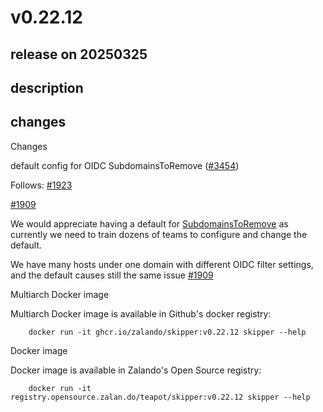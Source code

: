 # v0.22.12

## release on 20250325

## description

## changes

Changes

default config for OIDC SubdomainsToRemove (<a class="issue-link js-issue-link" data-error-text="Failed to load title" data-id="2943404771" data-permission-text="Title is private" data-url="https://github.com/zalando/skipper/issues/3454" data-hovercard-type="pull_request" data-hovercard-url="/zalando/skipper/pull/3454/hovercard" href="https://github.com/zalando/skipper/pull/3454">#3454</a>)

Follows: <a class="issue-link js-issue-link" data-error-text="Failed to load title" data-id="1072106280" data-permission-text="Title is private" data-url="https://github.com/zalando/skipper/issues/1923" data-hovercard-type="pull_request" data-hovercard-url="/zalando/skipper/pull/1923/hovercard" href="https://github.com/zalando/skipper/pull/1923">#1923</a>

<a class="issue-link js-issue-link" data-error-text="Failed to load title" data-id="1064489811" data-permission-text="Title is private" data-url="https://github.com/zalando/skipper/issues/1909" data-hovercard-type="issue" data-hovercard-url="/zalando/skipper/issues/1909/hovercard" href="https://github.com/zalando/skipper/issues/1909">#1909</a>

We would appreciate having a default for <a href="https://opensource.zalando.com/skipper/reference/filters/#oauthoidcanyclaims" rel="nofollow">SubdomainsToRemove</a> as currently we need to train dozens of teams to configure and change the default.

We have many hosts under one domain with different OIDC filter settings, and the default causes still the same issue <a class="issue-link js-issue-link" data-error-text="Failed to load title" data-id="1064489811" data-permission-text="Title is private" data-url="https://github.com/zalando/skipper/issues/1909" data-hovercard-type="issue" data-hovercard-url="/zalando/skipper/issues/1909/hovercard" href="https://github.com/zalando/skipper/issues/1909">#1909</a>

Multiarch Docker image

Multiarch Docker image is available in Github's docker registry:

        docker run -it ghcr.io/zalando/skipper:v0.22.12 skipper --help

Docker image

Docker image is available in Zalando's Open Source registry:

        docker run -it registry.opensource.zalan.do/teapot/skipper:v0.22.12 skipper --help

